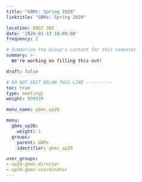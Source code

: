 ```yaml
---
title: "GBMs: Spring 2020"
linktitle: "GBMs: Spring 2020"

location: ENG2 302
date: '2020-01-13 18:00:00'
frequency: 2

# Summarize the Group's content for this semester
summary: >-
  We're working on filling this out!

draft: false

# DO NOT EDIT BELOW THIS LINE ----------
toc: true
type: meetings
weight: 999939

menu_name: gbms_sp20

menu:
  gbms_sp20:
    weight: 1
  groups:
    parent: GBMs
    identifier: gbms_sp20

user_groups:
- sp20-gbms-director
- sp20-gbms-coordinator
---
```

